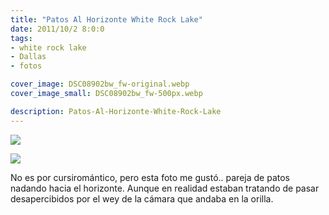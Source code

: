```yaml
---
title: "Patos Al Horizonte White Rock Lake"
date: 2011/10/2 8:0:0
tags: 
- white rock lake
- Dallas
- fotos

cover_image: DSC08902bw_fw-original.webp
cover_image_small: DSC08902bw_fw-500px.webp

description: Patos-Al-Horizonte-White-Rock-Lake
---
```



[![](DSC08902bw_fw-800px.webp)](DSC08902bw_fw-original.webp)

  

[![](DSC08902sp_fw-800px.webp)](DSC08902sp_fw-original.webp)

No es por cursiromántico, pero esta foto me gustó.. pareja de patos nadando hacia el horizonte. Aunque en realidad estaban tratando de pasar desapercibidos por el wey de la cámara que andaba en la orilla.
